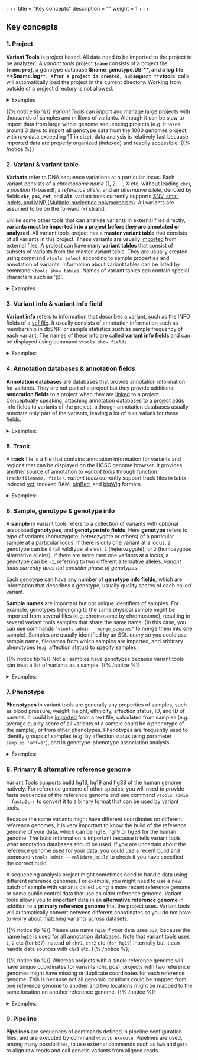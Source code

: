 +++
title = "Key concepts"
description = ""
weight = 1
+++

## Key concepts

### 1. Project

**Variant Tools** is project based. All data need to be imported to the project to be analyzed. A *variant tools* project **`$name`** consists of a project file **`$name.proj`**, a genotype database **$`name_genotype.DB`**, and a log file **`$name.log`**. After a project is created, subsequent **`vtools`** calls will automatically load the project in the current directory. Working from outside of a project directory is not allowed. 

<details> <summary> Examples </summary>

Let us create a sample project and import two datasets from the pilot phase of the 1000 genomes project: 

    % vtools init concept
    % vtools import CEU_hg38_all.vcf --build hg38 --sample_name CEU --var_info AA AC AN DP
    % vtools import JPT_hg38_all.vcf --sample_name JPT --var_info AA AC AN DP

 

The project properties can be displayed as follows 

    % vtools show project
    
    Project name:                concept
    Primary reference genome:    hg38
    Secondary reference genome:  
    Storage method:              hdf5
    Variant tables:              variant
    Annotation databases:  


</details>


{{% notice tip %}} 
*Variant Tools* can import and manage large projects with thousands of samples and millions of variants. Although it can be slow to import data from large whole genome sequencing projects (e.g. it takes around 3 days to import all genotype data from the 1000 genomes project, with raw data exceeding 1T in size), data analysis is relatively fast because imported data are properly organized (indexed) and readily accessible.
{{% /notice %}}

### 2. Variant & variant table

**Variants** refer to DNA sequence variations at a particular locus. Each variant consists of a *chromosome name* (1, 2, ..., X etc, without leading `chr`), a *position* (1-based), a *reference allele*, and an *alternative allele*, denoted by fields **`chr`**, **`pos`**, **`ref`**, and **`alt`**. variant tools currently supports [SNV, small indels, and MNP (Multiple-nucleotide polymorphism)][1]. All variants are assumed to be on the forward (`+`) strand. 

Unlike some other tools that can analyze variants in external files directly, **variants must be imported into a project before they are annotated or analyzed**. All variant tools project has a **master variant table** that consists of all variants in this project. These variants are usually [imported][2] from external files. A project can have many **variant tables** that consist of subsets of variants from the master variant table. They are usually created using command `vtools select` according to sample properties and annotation of variants. Information about variant tables can be listed by command `vtools show tables`. Names of variant tables can contain special characters such as '@'. 

<details> <summary> Examples </summary>

This project has a single **master variant table** with 4,858 variants: 

    % vtools show tables
    
    table      #variants     date message
    variant        4,839    May30 Master variant table
    

Each variant has chr, position, reference and alternative alleles, 

    % vtools output variant chr pos ref alt --limit 5
    
    1   1180123 T   C
    1   1180168 G   A
    1   1182895 C   T
    1   1184997 T   A
    1   1185051 G   A


We can select all variants with reference allele `T` and save the results to a **variant table** named `refT`, 

    % vtools select variant 'ref="T"' --to_table refT 'variants with reference allele T'
    
    Running: 3 1.5K/s in 00:00:00
    INFO: 780 variants selected.
    

Now there are two variant tables `variant` and `refT` in this project 

    % vtools show tables
    
    table      #variants     date message
    refT             780    May30 variants with reference allele T
    variant        4,839    May30 Master variant table
    

As you can see, all variants in table `refT` have reference allele `T`: 

    % vtools output refT chr pos ref alt --limit 5
    
    1   1180123 T   C
    1   1184997 T   A
    1   3631572 T   C
    1   6464441 T   C
    1   6464628 T   C
    

</details>




### 3. Variant info & variant info field

**Variant info** refers to information that describes a variant, such as the INFO fields of a [vcf file][3]. It usually consists of annotation information such as membership in dbSNP, or sample statistics such as sample frequency of each variant. The names of these info are called **variant info fields** and can be displayed using command `vtools show fields`. 

<details><summary>Examples:</summary> The project has 4 variant info fields `AA`, `AC`, `AN`, and `DP`, as shown by the following command 

    % vtools show fields
    
    variant.chr (char)      Chromosome name (VARCHAR)
    variant.pos (int)       Position (INT, 1-based)
    variant.ref (char)      Reference allele (VARCHAR, - for missing allele of an insertion)
    variant.alt (char)      Alternative allele (VARCHAR, - for missing allele of an deletion)
    variant.AA (char)
    variant.AC (int)
    variant.AN (int)
    variant.DP (int)
    refT.chr (char)         Chromosome name (VARCHAR)

    

These fields are imported from the INFO fields of the vcf file, and are the ancestral allele, total number of alternate alleles in called genotypes, total number of alleles in called genotypes, and Read Depth from MOSAIK BAM, respectively, for each variant. These fields could be outputted for each variant, 



    % vtools  output refT chr pos ref alt AA AC AN DP --limit 5
    
    1   1180123 T   C   T   4   114 3251
    1   1184997 T   A   T   1   178 7275
    1   3631572 T   C   C   156 156 1753
    1   6464441 T   C   T   12  172 4691
    1   6464628 T   C   T   9   176 6871
    

More variant info fields could be added to the project using command `vtools update`. 



    % vtools update variant --from_file CEU_hg38_all.vcf --var_info id 
    
    INFO: Using primary reference genome hg38 of the project.
    Getting existing variants: 100% [=======================] 4,839 372.4K/s in 00:00:00
    INFO: Updating variants from CEU_hg38_all.vcf (1/1)
    CEU_hg38_all.vcf: 100% [==================================] 3,512 7.4K/s in 00:00:00
    Getting existing variants: 100% [=======================] 4,839 368.5K/s in 00:00:00



    $ vtools output refT chr pos ref alt id AA AC AN DP -l 5
    
    1   1180123 T   C   .           T   4   114 3251
    1   1184997 T   A   .           T   1   178 7275
    1   3631572 T   C   rs2760321   C   156 156 1753
    1   6464441 T   C   rs11800462  T   12  172 4691
    1   6464628 T   C   rs3170675   T   9   176 6871
    

</details>



### 4. Annotation databases & annotation fields

**Annotation databases** are databases that provide annotation information for variants. They are not part of a project but they provide additional **annotation fields** to a project when they are [linked][4] to a project. Conceptually speaking, attaching annotation databases to a project adds info fields to variants of the project, although annotation databases usually annotate only part of the variants, leaving a lot of `NULL` values for these fields. 

<details><summary>Examples:</summary> Let us download and use an annotation database `dbSNP` version 135 for reference genome hg19

    % vtools use dbSNP
    
    INFO: Choosing version dbSNP-hg38_143 from 10 available databases.
    INFO: Downloading annotation database annoDB/dbSNP-hg38_143.ann
    INFO: Using annotation DB dbSNP as dbSNP in project concept.
    INFO: dbSNP version 143, created using vcf file downloaded from NCBI

This database provides the following **annotation fields** 

    % vtools show annotation dbSNP
    
    Annotation database dbSNP (version hg38_143)
    Description:            dbSNP version 143, created using vcf file downloaded from NCBI
    Database type:          variant
    Reference genome hg38:  chr, pos, ref, alt
      chr (char)
      pos (int)
      name (char)           DB SNP ID (rsname)
      ref (char)            Reference allele (as on the + strand)
      alt (char)            Alternative allele (as on the + strand)
      FILTER (char)         Inconsistent Genotype Submission For At Least One Sample
      RS (int)              dbSNP ID (i.e. rs number)
      RSPOS (int)           Chr position reported in dbSNP
      RV (int)              RS orientation is reversed
      VP (char)             Variation Property.  Documentation is at ftp://ftp.ncbi.nlm.nih.gov/snp/specs/dbSNP_BitField_latest.pdf
      GENEINFO (char)       Pairs each of gene symbol:gene id.  The gene symbol and id are delimited by a colon (:) and each pair is delimited by a vertical bar (|)
      dbSNPBuildID (int)    First dbSNP Build for RS
      SAO (int)             Variant Allele Origin: 0 - unspecified, 1 - Germline, 2 - Somatic, 3 - Both
      SSR (int)             Variant Suspect Reason Codes (may be more than one value added together) 0 - unspecified, 1 - Paralog, 2 - byEST, 4 - oldAlign, 8 - Para_EST, 16 - 1kg_failed,
                            1024 - other
      WGT (int)             Weight, 00 - unmapped, 1 - weight 1, 2 - weight 2, 3 - weight 3 or more
      VC (char)             Variation Class
      PM_flag (int)         Variant is Precious(Clinical,Pubmed Cited)
      TPA_flag (int)        Provisional Third Party Annotation(TPA) (currently rs from PHARMGKB who will give phenotype data)
      PMC_flag (int)        Links exist to PubMed Central article
      S3D_flag (int)        Has 3D structure - SNP3D table
      SLO_flag (int)        Has SubmitterLinkOut - From SNP->SubSNP->Batch.link_out
      NSF_flag (int)        Has non-synonymous frameshift A coding region variation where one allele in the set changes all downstream amino acids. FxnClass = 44
      NSM_flag (int)        Has non-synonymous missense A coding region variation where one allele in the set changes protein peptide. FxnClass = 42
      NSN_flag (int)        Has non-synonymous nonsense A coding region variation where one allele in the set changes to STOP codon (TER). FxnClass = 41
      REF_flag_flag (int)   Has reference A coding region variation where one allele in the set is identical to the reference sequence. FxnCode = 8
      SYN_flag (int)        Has synonymous A coding region variation where one allele in the set does not change the encoded amino acid. FxnCode = 3
      U3_flag (int)         In 3' UTR Location is in an untranslated region (UTR). FxnCode = 53
      U5_flag (int)         In 5' UTR Location is in an untranslated region (UTR). FxnCode = 55
      ASS_flag (int)        In acceptor splice site FxnCode = 73
      DSS_flag (int)        In donor splice-site FxnCode = 75
      INT_flag (int)        In Intron FxnCode = 6
      R3_flag (int)         In 3' gene region FxnCode = 13
      R5_flag (int)         In 5' gene region FxnCode = 15
      OTH_flag (int)        Has other variant with exactly the same set of mapped positions on NCBI refernce assembly.
      CFL_flag (int)        Has Assembly conflict. This is for weight 1 and 2 variant that maps to different chromosomes on different assemblies.
      ASP_flag (int)        Is Assembly specific. This is set if the variant only maps to one assembly
      MUT_flag (int)        Is mutation (journal citation, explicit fact): a low frequency variation that is cited in journal and other reputable sources
      VLD_flag (int)        Is Validated.  This bit is set if the variant has 2+ minor allele count based on frequency or genotype data.
      G5A_flag (int)        >5% minor allele frequency in each and all populations
      G5_flag (int)         >5% minor allele frequency in 1+ populations
      HD_flag (int)         Marker is on high density genotyping kit (50K density or greater).  The variant may have phenotype associations present in dbGaP.
      GNO_flag (int)        Genotypes available. The variant has individual genotype (in SubInd table).
      KGValidated_flag (int)
                            1000 Genome validated
      KGPhase1_flag (int)   1000 Genome phase 1 (incl. June Interim phase 1)
      KGPilot123_flag (int) 1000 Genome discovery all pilots 2010(1,2,3)
      KGPROD_flag (int)     Has 1000 Genome submission
      OTHERKG_flag (int)    non-1000 Genome submission
      PH3_flag (int)        HAP_MAP Phase 3 genotyped: filtered, non-redundant
      CDA_flag (int)        Variation is interrogated in a clinical diagnostic assay
      LSD_flag (int)        Submitted from a locus-specific database
      MTP_flag (int)        Microattribution/third-party annotation(TPA:GWAS,PAGE)
      OM_flag (int)         Has OMIM/OMIA
      NOC_flag (int)        Contig allele not present in variant allele list. The reference sequence allele at the mapped position is not present in the variant allele list, adjusted for
                            orientation.
      WTD_flag (int)        Is Withdrawn by submitter If one member ss is withdrawn by submitter, then this bit is set.  If all member ss' are withdrawn, then the rs is deleted to
                            SNPHistory
      NOV_flag (int)        Rs cluster has non-overlapping allele sets. True when rs set has more than 2 alleles from different submissions and these sets share no alleles in common.
      CAF (char)            An ordered, comma delimited list of allele frequencies based on 1000Genomes, starting with the reference allele followed by alternate alleles as ordered in the
                            ALT column. Where a 1000Genomes alternate allele is not in the dbSNPs alternate allele set, the allele is added to the ALT column.  The minor allele is the
                            second largest value in the list, and was previuosly reported in VCF as the GMAF.  This is the GMAF reported on the RefSNP and EntrezSNP pages and
                            VariationReporter
      COMMON (int)          RS is a common SNP.  A common SNP is one that has at least one 1000Genomes population with a minor allele of frequency >= 1% and for which 2 or more founders
                            contribute to that minor allele frequency.

    

The fields are now available in the project, 

    % vtools show fields
    
    variant.chr (char)      Chromosome name (VARCHAR)
    variant.pos (int)       Position (INT, 1-based)
    variant.ref (char)      Reference allele (VARCHAR, - for missing allele of an insertion)
    variant.alt (char)      Alternative allele (VARCHAR, - for missing allele of an deletion)
    variant.AA (char)
    variant.AC (int)
    variant.AN (int)
    variant.DP (int)
    variant.id (char)
    refT.chr (char)         Chromosome name (VARCHAR)
    dbSNP.chr (char)
    dbSNP.pos (int)
    dbSNP.name (char)       DB SNP ID (rsname)
    dbSNP.ref (char)        Reference allele (as on the + strand)
    dbSNP.alt (char)        Alternative allele (as on the + strand)
    dbSNP.FILTER (char)     Inconsistent Genotype Submission For At Least One Sample
    dbSNP.RS (int)          dbSNP ID (i.e. rs number)
    dbSNP.RSPOS (int)       Chr position reported in dbSNP
    dbSNP.RV (int)          RS orientation is reversed
    dbSNP.VP (char)         Variation Property.  Documentation is at ftp://ftp.ncbi.nlm.nih.gov/snp/specs/dbSNP_BitField_latest.pdf
    dbSNP.GENEINFO (char)   Pairs each of gene symbol:gene id.  The gene symbol and id are delimited by a colon (:) and each pair is delimited by a vertical bar (|)
    dbSNP.dbSNPBuildID (int)
                            First dbSNP Build for RS
    dbSNP.SAO (int)         Variant Allele Origin: 0 - unspecified, 1 - Germline, 2 - Somatic, 3 - Both
    dbSNP.SSR (int)         Variant Suspect Reason Codes (may be more than one value added together) 0 - unspecified, 1 - Paralog, 2 - byEST, 4 - oldAlign, 8 - Para_EST, 16 - 1kg_failed,
                            1024 - other
    dbSNP.WGT (int)         Weight, 00 - unmapped, 1 - weight 1, 2 - weight 2, 3 - weight 3 or more
    dbSNP.VC (char)         Variation Class
    dbSNP.PM_flag (int)     Variant is Precious(Clinical,Pubmed Cited)
    dbSNP.TPA_flag (int)    Provisional Third Party Annotation(TPA) (currently rs from PHARMGKB who will give phenotype data)
    dbSNP.PMC_flag (int)    Links exist to PubMed Central article
    dbSNP.S3D_flag (int)    Has 3D structure - SNP3D table
    dbSNP.SLO_flag (int)    Has SubmitterLinkOut - From SNP->SubSNP->Batch.link_out
    dbSNP.NSF_flag (int)    Has non-synonymous frameshift A coding region variation where one allele in the set changes all downstream amino acids. FxnClass = 44
    dbSNP.NSM_flag (int)    Has non-synonymous missense A coding region variation where one allele in the set changes protein peptide. FxnClass = 42
    dbSNP.NSN_flag (int)    Has non-synonymous nonsense A coding region variation where one allele in the set changes to STOP codon (TER). FxnClass = 41
    dbSNP.REF_flag_flag (int)
                            Has reference A coding region variation where one allele in the set is identical to the reference sequence. FxnCode = 8
    dbSNP.SYN_flag (int)    Has synonymous A coding region variation where one allele in the set does not change the encoded amino acid. FxnCode = 3
    dbSNP.U3_flag (int)     In 3' UTR Location is in an untranslated region (UTR). FxnCode = 53
    dbSNP.U5_flag (int)     In 5' UTR Location is in an untranslated region (UTR). FxnCode = 55
    dbSNP.ASS_flag (int)    In acceptor splice site FxnCode = 73
    dbSNP.DSS_flag (int)    In donor splice-site FxnCode = 75
    dbSNP.INT_flag (int)    In Intron FxnCode = 6
    dbSNP.R3_flag (int)     In 3' gene region FxnCode = 13
    dbSNP.R5_flag (int)     In 5' gene region FxnCode = 15
    dbSNP.OTH_flag (int)    Has other variant with exactly the same set of mapped positions on NCBI refernce assembly.
    dbSNP.CFL_flag (int)    Has Assembly conflict. This is for weight 1 and 2 variant that maps to different chromosomes on different assemblies.
    dbSNP.ASP_flag (int)    Is Assembly specific. This is set if the variant only maps to one assembly
    dbSNP.MUT_flag (int)    Is mutation (journal citation, explicit fact): a low frequency variation that is cited in journal and other reputable sources
    dbSNP.VLD_flag (int)    Is Validated.  This bit is set if the variant has 2+ minor allele count based on frequency or genotype data.
    dbSNP.G5A_flag (int)    >5% minor allele frequency in each and all populations
    dbSNP.G5_flag (int)     >5% minor allele frequency in 1+ populations
    dbSNP.HD_flag (int)     Marker is on high density genotyping kit (50K density or greater).  The variant may have phenotype associations present in dbGaP.
    dbSNP.GNO_flag (int)    Genotypes available. The variant has individual genotype (in SubInd table).
    dbSNP.KGValidated_flag (int)
                            1000 Genome validated
    dbSNP.KGPhase1_flag (int)
                            1000 Genome phase 1 (incl. June Interim phase 1)
    dbSNP.KGPilot123_flag (int)
                            1000 Genome discovery all pilots 2010(1,2,3)
    dbSNP.KGPROD_flag (int) Has 1000 Genome submission
    dbSNP.OTHERKG_flag (int)
                            non-1000 Genome submission
    dbSNP.PH3_flag (int)    HAP_MAP Phase 3 genotyped: filtered, non-redundant
    dbSNP.CDA_flag (int)    Variation is interrogated in a clinical diagnostic assay
    dbSNP.LSD_flag (int)    Submitted from a locus-specific database
    dbSNP.MTP_flag (int)    Microattribution/third-party annotation(TPA:GWAS,PAGE)
    dbSNP.OM_flag (int)     Has OMIM/OMIA
    dbSNP.NOC_flag (int)    Contig allele not present in variant allele list. The reference sequence allele at the mapped position is not present in the variant allele list, adjusted for
                            orientation.
    dbSNP.WTD_flag (int)    Is Withdrawn by submitter If one member ss is withdrawn by submitter, then this bit is set.  If all member ss' are withdrawn, then the rs is deleted to
                            SNPHistory
    dbSNP.NOV_flag (int)    Rs cluster has non-overlapping allele sets. True when rs set has more than 2 alleles from different submissions and these sets share no alleles in common.
    dbSNP.CAF (char)        An ordered, comma delimited list of allele frequencies based on 1000Genomes, starting with the reference allele followed by alternate alleles as ordered in the
                            ALT column. Where a 1000Genomes alternate allele is not in the dbSNPs alternate allele set, the allele is added to the ALT column.  The minor allele is the
                            second largest value in the list, and was previuosly reported in VCF as the GMAF.  This is the GMAF reported on the RefSNP and EntrezSNP pages and
                            VariationReporter
    dbSNP.COMMON (int)      RS is a common SNP.  A common SNP is one that has at least one 1000Genomes population with a minor allele of frequency >= 1% and for which 2 or more founders
                            contribute to that minor allele frequency.



These fields can be used just like **variant info fields**, 

    % vtools output refT chr pos ref alt dbSNP.name --limit 5
    
    1   1180123 T   C   rs111751804
    1   1184997 T   A   rs116321663
    1   3631572 T   C   rs2760321
    1   6464441 T   C   rs11800462
    1   6464628 T   C   rs3170675
    

As you can see, not all variants are in dbSNP. If we select variants that are in dbSNP, about half of variants are in dbSNP, 

    % vtools select variant 'dbSNP.chr is not NULL' -t inDBSNP 'variants in dbSNP version 143'
    
    Running: 18 8.3/s in 00:00:02
    INFO: 4833 variants selected.
    

We can check the details of variants in dbSNP using 

    % vtools output inDBSNP chr pos ref alt name GENEINFO --limit 5
    
   1    1180123 T   C   rs111751804 TTLL10:254173|TTLL10-AS1:100506376
    1   1180168 G   A   rs114390380 TTLL10:254173|TTLL10-AS1:100506376
    1   1182895 C   T   rs61733845  TTLL10:254173
    1   1184997 T   A   rs116321663 TTLL10:254173
    1   1185051 G   A   rs1320571   TTLL10:254173
    

</details>



### 5. Track

A **track** file is a file that contains annotation information for variants and regions that can be displayed on the UCSC genome browser. It provides another source of annotation to *variant tools* through function `track(filename, field)`. *variant tools* currently support track files in tabix-indexed [vcf][3], indexed BAM, [bigBed][5], and [bigWig][6] formats. 

<details><summary>Examples:</summary> If we download a [bigWig annotation file](http://www.iq-darwin.cremag.org/resources/encode/hg19/pliki/wgEncodeGisRnaSeqH1hescCellPapPlusRawRep1.bigWig) from the [UCSC ENCODE website][7], you can use it to annotate and select variants, 



    % vtools output variant chr pos ref alt 'track("wgEncodeGisRnaSeqH1hescCellPapPlusRawRep1.bigWig")' -l 10
    

    

</details>



### 6. Sample, genotype & genotype info

A **sample** in variant tools refers to a collection of variants with optional associated **genotypes**, and **genotype info fields**. Here **genotype** refers to type of variants (homozygote, heterozygote or others) of a particular sample at a particular locus. If there is only one variant at a locus, a genotype can be `0` (all wildtype alleles), `1` (heterozygote), or `2` (homozygous alternative alleles). If there are more then one variants at a locus, a genotype can be `-1`, referring to two different alternative alleles. *variant tools currently does not consider phase of genotypes*. 

Each genotype can have any number of **genotype info fields**, which are information that describes a genotype, usually quality scores of each called variant. 

**Sample names** are important but not unique identifiers of samples. For example, genotypes belonging to the same physical sample might be imported from several files (e.g. chromosome by chromosome), resulting in several variant tools samples that share the same name. (In this case, you can use commands "`vtools admin --merge_samples`" to merge them into one sample). Samples are usually identified by an SQL query so you could use sample name, filenames from which samples are imported, and arbitrary phenotypes (e.g. affection status) to specify samples. 


{{% notice tip %}}
Not all samples have genotypes because variant tools can treat a list of variants as a sample. 
{{% /notice %}}

<details><summary>Examples:</summary> This project has two samples with names `CEU` and `JPT`: 

    % vtools show samples
    
    sample_name filename
    CEU         CEU_hg38_all.vcf
    JPT         JPT_hg38_all.vcf


However, for this particular project, the samples are just lists of variants so there is no genotype and genotype fields. 

    % vtools show genotypes
    
    sample_name filename            num_genotypes   sample_genotype_fields
    CEU         CEU_hg38_all.vcf    3470            GT
    JPT         JPT_hg38_all.vcf    2878            GT  
    

</details>



### 7. Phenotype

**Phenotypes** in variant tools are generally any properties of samples, such as blood pressure, weight, height, ethnicity, affection status, ID, and ID of parents. It could be [imported][8] from a text file, calculated from samples (e.g. average quality score of all variants of a sample could be a phenotype of the sample), or from other phenotypes. Phenotypes are frequently used to identify groups of samples (e.g. by affection status using parameter `--samples 'aff=1'`), and in genotype-phenotype association analysis. 

<details><summary>Examples:</summary> This project does not have any genotype and existing phenotype, we can add a phenotype `num` as the number of variants in each sample: 

    % vtools phenotype --from_stat 'num=#(GT)'
    
    Calculating phenotype: 100% [==========================================] 2 2.0/s in 00:00:01
    INFO: 2 values of 1 phenotypes (1 new, 0 existing) of 2 samples are updated.

    

The samples are now have a phenotype called `num`, 

    % vtools show samples
    
    sample_name filename            num
    CEU         CEU_hg38_all.vcf    3470
    JPT         JPT_hg38_all.vcf    2878
    

</details>



### 8. Primary & alternative reference genome

Variant Tools supports build hg18, hg19 and hg38 of the human genome natively. For reference genome of other species, you will need to provide fasta sequences of the reference genome and use command `vtools admin --fasta2crr` to convert it to a binary format that can be used by variant tools. 

Because the same variants might have different coordinates on different reference genomes, it is very important to know the build of the reference genome of your data, which can be hg18, hg19 or hg38 for the human genome. The build information is important because it tells variant tools what annotation databases should be used. If you are uncertain about the reference genome used for your data, you could use a recent build and command `vtools admin --validate_build` to check if you have specified the correct build. 

A sequencing analysis project might sometimes need to handle data using different reference genomes. For example, you might need to use a new batch of sample with variants called using a more recent reference genome, or some public control data that use an older reference genome. Variant tools allows you to important data in an **alternative reference genome** in addition to a **primary reference genome** that the project uses. Variant tools will automatically convert between different coordinates so you do not have to worry about matching variants across datasets. 


{{% notice tip %}}
 Please use name `hg19` if your data uses `b37`, because the name `hg19` is used for all annotation databases. Note that variant tools uses `1`, `2` etc (for `b37`) instead of `chr1`, `chr2` etc (`for hg19`) internally but it can handle data sources with `chr1` etc. 
{{% /notice %}}
 
{{% notice tip %}}
Whereas projects with a single reference genome will have unique coordinates for variants (chr, pos), projects with two reference genomes might have missing or duplicate coordinates for each reference genome. This is because not all genomic locations could be mapped from one reference genome to another and two locations might be mapped to the same location on another reference genome. 
{{% /notice %}}


<details><summary>Examples:</summary> Our project uses reference genome hg38 so we used dbSNP version 143 . If you would like to use another version of dbSNP for this project, you can first add an alternative reference genome to the project by lifting over existing variants: 



    % vtools liftover hg19
    
    INFO: Downloading liftOver chain file from UCSC
    INFO: Exporting variants in BED format
    Exporting variants: 100% [===========================] 4,839 250.8K/s in 00:00:00
    INFO: Running UCSC liftOver tool
    Updating table variant: 100% [========================] 4,839 735.4/s in 00:00:06


    

The project now has two reference genomes 



    % vtools show project

    Project name:                concept
    Primary reference genome:    hg38
    Secondary reference genome:  hg19
    Storage method:              hdf5
    Variant tables:              inDBSNP
                                 refT
                                 variant
    Annotation databases:        dbSNP (~/.variant_tools/annoDB/dbSNP, hg38_143)


Now if we remove and re-link to dbSNP, we can use version 141 of the database 

    % vtools remove annotations dbSNP
    % vtools use dbSNP-hg19_141
    
    INFO: Downloading annotation database annoDB/dbSNP-hg19_141.ann
    INFO: Using annotation DB dbSNP as dbSNP in project concept.
    INFO: dbSNP version 141

    % vtools select variant 'dbSNP.chr is not NULL' -t inDBSNP 'variants in dbSNP version 141'
    
    Running: 18 484.7/s in 00:00:00
    INFO: 4833 variants selected.
    
<!-- 
A lot more variants are selected, showing the importance of using the latest version of database: 

    % vtools show tables -->
    

</details>



### 9. Pipeline

**Pipelines** are sequences of commands defined in pipeline configuration files, and are executed by command `vtools execute`. Pipelines are used, among many possibilities, to use external commands such as `bwa` and `gatk` to align raw reads and call genetic variants from aligned reads.

 [1]: /vat-docs/documentation/keyconcepts/supportedtypes/
 [2]: /vat-docs/documentation/vtools_commands/import/
 [3]: http://www.1000genomes.org/wiki/Analysis/Variant%20Call%20Format/vcf-variant-call-format-version-41
 [4]: /vat-docs/documentation/vtools_commands/use/
 [5]: http://genome.ucsc.edu/goldenPath/help/bigBed.html
 [6]: http://genome.ucsc.edu/goldenPath/help/bigWig.html
 [7]: http://genome.ucsc.edu/ENCODE/
 [8]: /vat-docs/documentation/vtools_commands/phenotype/